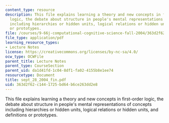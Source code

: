 ```yaml
---
content_type: resource
description: This file explains learning a theory and new concepts in first-order
  logic, the debate about structure in people's mental representations of concepts
  including hierarchies or hidden units, logical relations or hidden units, and definitions
  or prototypes.
file: /courses/9-66j-computational-cognitive-science-fall-2004/363d2f62c1441725bd64b6ce263dd2e8_sept_28_2004_fin.pdf
file_type: application/pdf
learning_resource_types:
- Lecture Notes
license: https://creativecommons.org/licenses/by-nc-sa/4.0/
ocw_type: OCWFile
parent_title: Lecture Notes
parent_type: CourseSection
parent_uid: da1d41fd-1c04-8df1-fa02-4155b8e1ee74
resourcetype: Document
title: sept_28_2004_fin.pdf
uid: 363d2f62-c144-1725-bd64-b6ce263dd2e8
---
```

This file explains learning a theory and new concepts in first-order logic, the debate about structure in people's mental representations of concepts including hierarchies or hidden units, logical relations or hidden units, and definitions or prototypes.